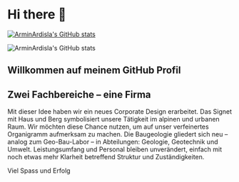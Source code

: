 # Hi there 👋

[![ArminArdisla's GitHub stats](https://github-readme-stats.vercel.app/api?username=ArminArdisla)](https://github.com/ArminArdisla/github-readme-stats)

![ArminArdisla's GitHub stats](https://github-readme-stats.vercel.app/api?username=ArminArdisla&show_icons=true&theme=radical)

## Willkommen auf meinem GitHub Profil

## Zwei Fachbereiche – eine Firma
Mit dieser Idee haben wir ein neues Corporate Design erarbeitet. Das Signet mit Haus und Berg symbolisiert unsere Tätigkeit im alpinen und urbanen Raum. Wir möchten diese Chance nutzen, um auf unser verfeinertes Organigramm aufmerksam zu machen. Die Baugeologie gliedert sich neu – analog zum Geo-Bau-Labor – in Abteilungen: Geologie, Geotechnik und Umwelt. Leistungsumfang und Personal bleiben unverändert, einfach mit noch etwas mehr Klarheit betreffend Struktur und Zuständigkeiten.

Viel Spass und Erfolg

